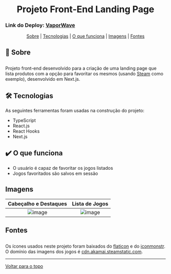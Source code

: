 <h1 align="center" id="top" border="none">Projeto Front-End Landing Page</h1>

### Link do Deploy: <a href="https://vaporwave.surge.sh/" target="_blank" title="vaporwave">VaporWave</a>

<div align="center">
<a href="#sobre">Sobre</a> | <a href="#tecnologias">Tecnologias</a> | <a href="#funciona">O que funciona</a> | <a href='#img'>Imagens</a> | <a href='fontes'>Fontes</a>
</div>

## <h2 id="sobre">📓 Sobre<h2>

<p >Projeto front-end desenvolvido para a criação de uma landing page que lista produtos com a opção para favoritar os mesmos (usando <a href="https://store.steampowered.com/" target="_blank" title="Steam">Steam</a> como exemplo), desenvolvido em Next.js.</p>

## <h2 id="tecnologias">🛠️ Tecnologias</h2> 
As seguintes ferramentas foram usadas na construção do projeto:

* TypeScript
* React.js
* React Hooks
* Next.js

## <h2 id="funciona">✔️ O que funciona</h2>

* O usuário é capaz de favoritar os jogos listados
* Jogos favoritados são salvos em sessão

## <h2 id="img">Imagens</h2>

Cabeçalho e Destaques  | Lista de Jogos
:-------------------------:|:-------------------------:
![image](https://user-images.githubusercontent.com/94647334/192118027-5d9cfe4a-2def-40df-b959-051bfd452c4b.png) | ![image](https://user-images.githubusercontent.com/94647334/192118050-b52633b6-9e70-47b2-9570-6f61f8892709.png)

## <h2 id="fontes">Fontes<h2>
  
<p>Os ícones usados neste projeto foram baixados do <a href="https://www.flaticon.com/" target="blank">flaticon</a> e do <a href="https://iconmonstr.com/" target="blank">iconmonstr<a/>. O domínio das imagens dos jogos é <a href="https://cdn.akamai.steamstatic.com/" target="blank">cdn.akamai.steamstatic.com<a/>.</p>
  
________________________________________

<a href='#top'>Voltar para o topo</a>
